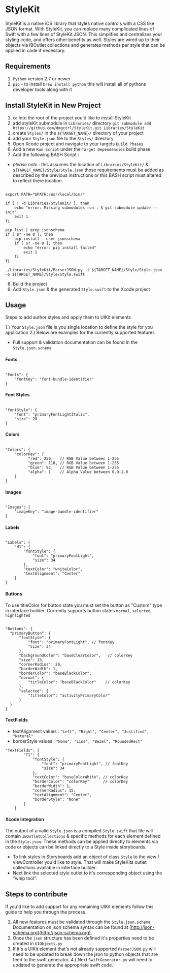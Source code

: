 # StyleKit

StyleKit is a native iOS library that styles native controls with a CSS like JSON format. With StyleKit, you can replace many complicated lines of Swift with a few lines of StyleKit JSON. This simplifies and centralizes your styling code, and offers other benefits as well. Styles are wired up to their objects via IBOutlet collections and generates methods per style that can be applied in code if necessary.

## Requirements

1. ` Python ` version 2.7 or newer
2. ` pip ` -  to install ` brew install python ` this will install all of pythons developer tools along with it

## Install StyleKit in New Project

1. ` cd ` Into the root of the project you'd like to install StyleKit
2. add styleKit submodule in ` Libraries/ ` directory ` git submodule add https://github.com/dmgctrl/StyleKit.git Libraries/StyleKit `
3. create ` Styles/ ` in the ` ${TARGET_NAME}/ ` directory of your project
4. add your ` Style.json ` file to the ` Styles/ ` directory
5. Open Xcode project and navigate to your targets ` Build Phases `
6. Add a new ` Run Script ` under the ` Target Dependencies ` build phase
7. Add the following BASH Script :
  * *please note* : this assumes the location of ` Libraries/StyleKit/ ` & ` ${TARGET_NAME}/Style/Style.json ` those requirements must be added as described by the previous instructions or this BASH script must altered to reflect there location.

```

export PATH="$PATH:/usr/local/bin/"

if [ ! -d Libraries/StyleKit/ ]; then
    echo "error: Missing submodules run : $ git submodule update --init"
    exit 1
fi

pip list | grep jsonschema
if [ $? -ne 0 ]; then
    pip install --user jsonschema
    if [ $? -ne 0 ]; then
        echo "error: pip install failed"
        exit 1
    fi
fi

./Libraries/StyleKit/ParserJSON.py -i ${TARGET_NAME}/Style/Style.json -o ${TARGET_NAME}/Style/Style.swift

```

8. Build the project
9. Add ` Style.json ` & the generated ` Style.swift ` to the Xcode project

## Usage

Steps to add author styles and apply them to UIKit elements

1.) Your ` Style.json ` file is you single location to define the style for you application
2.) Below are examples for the currently supported features
 * Full support & validation documentation can be found in the ` Style.json.schema `

#### Fonts

```

"Fonts": {
    "fontKey": "font-bundle-identifier"
}

```

#### Font Styles

```

"fontStyle": {
    "font": "primaryFontLightItalic",
    "size": 20
}

```

#### Colors

```

"Colors": {
    "colorKey": {
          "red": 250,   // RGB Value between 1-255
          "green": 110, // RGB Value between 1-255
          "blue": 92,   // RGB Value between 1-255
          "alpha": 1    // Alpha Value between 0.0-1.0
    }
}

```

#### Images

```

"Images": {
    "imageKey": "image-bundle-identifier"
}

```

#### Labels

```

"Labels": {
    "H1": {
        "fontStyle": {
            "font": "primaryFontLight",
            "size": 34
        },
        "textColor": "whiteColor",
        "textAlignment": "Center"
    }
}

```

#### Buttons

To use titleColor for button state you must set the button as "Custom" type in interface builder. Currently supports button states ` normal `, ` selected `, `  highlighted `

```

"Buttons": {
  "primaryButton": {
      "fontStyle": {
          "font": "primaryFontLight", // fontKey
          "size": 34
      },
      "backgroundColor": "baseClearColor",   // colorKey
      "size": 13,
      "cornerRadius": 20,
      "borderWidth": 1,
      "borderColor": "baseBlackColor",
      "normal": {
          "titleColor": "baseBlackColor"    // colorKey
      },
      "selected": {
          "titleColor": "activityPrimaryColor"
      }
  }
}

```

#### TextFields

* textAlignment values : ` "Left", "Right", "Center", "Justified", "Natural" `
* borderStyle values : ` "None", "Line", "Bezel", "RoundedRect" `

```
"TextFields": {
        "T1": {
            "fontStyle": {
                "font": "primaryFontLight", // fontKey
                "size": 34
            },
            "textColor": "baseColorWhite", // colorKey
            "borderColor": "colorKey"      // colorKey
            "borderWidth": 1,
            "cornerRadius": 15,
            "textAlignment": "Center",
            "borderStyle": "None"
        }
    }

```

#### Xcode Integration

The output of a valid ` Style.json ` is a compiled ` Style.swift ` that file will contain ` IBOutletCollections ` & specific methods for each element defined in the ` Style.json `. These methods can be applied directly to elements via code or objects can be linked directly to a Style inside storyboards.

* To link styles in Storyboards add an object of class ` Style ` to the view / viewController you'd like to style. That will make StyleKits outlet collections available in interface builder.
* Next link the selected style outlet to it's corresponding object using the "whip tool".

## Steps to contribute

If you'd like to add support for any remaining UIKit elements follow this guide to help you through the process.

1. All new features must be validated through the ` Style.json.schema `. Documentation on json schema syntax can be found at [http://json-schema.org](http://json-schema.org).
2. Once the ` json ` structure has been defined it's properties need to be created in ` UIObjects.py `
3. If it's a UIKit element that's not already supported ` ParserJSON.py ` will need to be updated to break down the json to python objects that are feed to the swift generator.
4.) Next ` SwiftGenerator.py ` will need to updated to generate the appropriate swift code.
